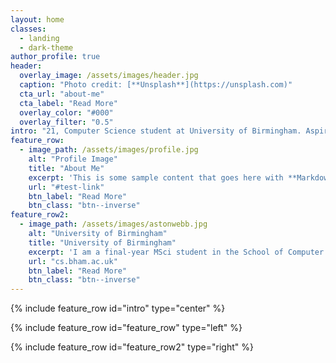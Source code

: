 ```yaml
---
layout: home
classes:
  - landing
  - dark-theme
author_profile: true
header:
  overlay_image: /assets/images/header.jpg
  caption: "Photo credit: [**Unsplash**](https://unsplash.com)"
  cta_url: "about-me"
  cta_label: "Read More"
  overlay_color: "#000"
  overlay_filter: "0.5"
intro: "21, Computer Science student at University of Birmingham. Aspiring Developer, formerly UBCU Prayer Secretary (2016-17)"
feature_row:
  - image_path: /assets/images/profile.jpg
    alt: "Profile Image"
    title: "About Me"
    excerpt: 'This is some sample content that goes here with **Markdown** formatting. Left aligned with `type="left"`'
    url: "#test-link"
    btn_label: "Read More"
    btn_class: "btn--inverse"
feature_row2:
  - image_path: /assets/images/astonwebb.jpg
    alt: "University of Birmingham"
    title: "University of Birmingham"
    excerpt: 'I am a final-year MSci student in the School of Computer Science.'
    url: "cs.bham.ac.uk"
    btn_label: "Read More"
    btn_class: "btn--inverse"
---
```

{% include feature_row id="intro" type="center" %}

{% include feature_row id="feature_row" type="left" %}

{% include feature_row id="feature_row2" type="right" %}
